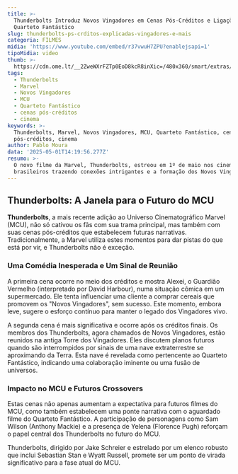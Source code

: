 ```yaml
---
title: >-
  Thunderbolts Introduz Novos Vingadores em Cenas Pós-Créditos e Ligações com
  Quarteto Fantástico
slug: thunderbolts-ps-crditos-explicadas-vingadores-e-mais
categoria: FILMES
midia: 'https://www.youtube.com/embed/r37vwuH7ZPU?enablejsapi=1'
tipoMidia: video
thumb: >-
  https://cdn.ome.lt/__2ZweWXrFZTp0EoD8kcR8inXic=/480x360/smart/extras/conteudos/thunderbolts_PrpfJjE.jpg
tags:
  - Thunderbolts
  - Marvel
  - Novos Vingadores
  - MCU
  - Quarteto Fantástico
  - cenas pós-créditos
  - cinema
keywords: >-
  Thunderbolts, Marvel, Novos Vingadores, MCU, Quarteto Fantástico, cenas
  pós-créditos, cinema
author: Pablo Moura
data: '2025-05-01T14:19:56.277Z'
resumo: >-
  O novo filme da Marvel, Thunderbolts, estreou em 1º de maio nos cinemas
  brasileiros trazendo conexões intrigantes e a formação dos Novos Vingadores.
---
```


## Thunderbolts: A Janela para o Futuro do MCU

**Thunderbolts**, a mais recente adição ao Universo Cinematográfico Marvel (MCU), não só cativou os fãs com sua trama principal, mas também com suas cenas pós-créditos que estabelecem futuras narrativas. Tradicionalmente, a Marvel utiliza estes momentos para dar pistas do que está por vir, e Thunderbolts não é exceção.

### Uma Comédia Inesperada e Um Sinal de Reunião

A primeira cena ocorre no meio dos créditos e mostra Alexei, o Guardião Vermelho (interpretado por David Harbour), numa situação cômica em um supermercado. Ele tenta influenciar uma cliente a comprar cereais que promovem os "Novos Vingadores", sem sucesso. Este momento, embora leve, sugere o esforço contínuo para manter o legado dos Vingadores vivo.

A segunda cena é mais significativa e ocorre após os créditos finais. Os membros dos Thunderbolts, agora chamados de Novos Vingadores, estão reunidos na antiga Torre dos Vingadores. Eles discutem planos futuros quando são interrompidos por sinais de uma nave extraterrestre se aproximando da Terra. Esta nave é revelada como pertencente ao Quarteto Fantástico, indicando uma colaboração iminente ou uma fusão de universos.

### Impacto no MCU e Futuros Crossovers

Estas cenas não apenas aumentam a expectativa para futuros filmes do MCU, como também estabelecem uma ponte narrativa com o aguardado filme do Quarteto Fantástico. A participação de personagens como Sam Wilson (Anthony Mackie) e a presença de Yelena (Florence Pugh) reforçam o papel central dos Thunderbolts no futuro do MCU.

Thunderbolts, dirigido por Jake Schreier e estrelado por um elenco robusto que inclui Sebastian Stan e Wyatt Russell, promete ser um ponto de virada significativo para a fase atual do MCU.
